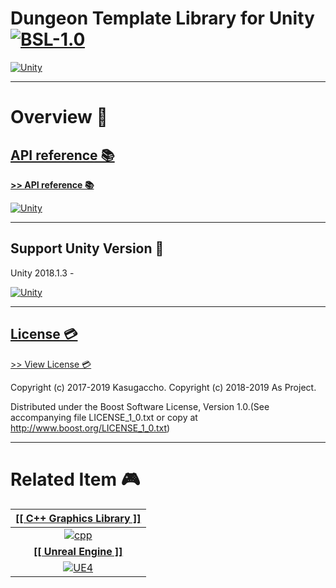 # Dungeon Template Library for Unity [![BSL-1.0](https://img.shields.io/badge/license-BSL--1.0-blue.svg)](https://github.com/sitRyo/DungeonTemplateLibraryUnity/blob/master/LICENSE_1_0.txt)

[![Unity](https://kasugaccho.github.io/DungeonPicture/Picture/Unity/logo_unity_240.gif)](https://github.com/Kasugaccho/DungeonTemplateLibrary/wiki/API-reference)

---

# Overview 💬

## [API reference 📚](https://github.com/sitRyo/DungeonTemplateLibraryUnity/wiki/API-reference)

[**>> API reference 📚**](https://github.com/sitRyo/DungeonTemplateLibraryUnity/wiki/API-reference)

[![Unity](https://github.com/Kasugaccho/DungeonPicture/blob/master/Picture/Unity/Screenshot/rl540.gif)](https://github.com/sitRyo/DungeonTemplateLibraryUnity/wiki/API-reference)

---

## Support Unity Version 🔧

Unity 2018.1.3 -

[![Unity](https://github.com/Kasugaccho/DungeonPicture/blob/master/Picture/Unity/Screenshot/rl270_ch.gif)](https://github.com/sitRyo/DungeonTemplateLibraryUnity/wiki/API-reference)

---

## [License 💳](https://github.com/sitRyo/DungeonTemplateLibraryUnity/blob/master/LICENSE_1_0.txt)

[>> View License 💳](https://github.com/sitRyo/DungeonTemplateLibraryUnity/blob/master/LICENSE_1_0.txt)

Copyright (c) 2017-2019 Kasugaccho.
Copyright (c) 2018-2019 As Project.

Distributed under the Boost Software License, Version 1.0.(See accompanying file LICENSE_1_0.txt or copy at http://www.boost.org/LICENSE_1_0.txt)

---

# Related Item 🎮

|[**[[ C++ Graphics Library ]]**](https://github.com/Kasugaccho/DungeonTemplateLibrary/wiki/API-reference)|
|:---:|
|[![cpp](https://kasugaccho.github.io/DungeonPicture/Picture/Logo/logo_cppgl_240.gif)](https://github.com/Kasugaccho/DungeonTemplateLibrary/wiki/API-reference)|
|[**[[ Unreal Engine ]]**](https://github.com/Kasugaccho/DungeonTemplateLibrary/wiki/Unreal-Engine-4)|
|[![UE4](https://kasugaccho.github.io/DungeonPicture/Picture/UE4/logo_unreal_240.gif)](https://github.com/Kasugaccho/DungeonTemplateLibrary/wiki/Unreal-Engine-4)|
